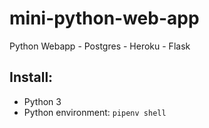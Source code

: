 # mini-python-web-app
Python Webapp - Postgres - Heroku - Flask


## Install:

- Python 3
- Python environment: `pipenv shell`

